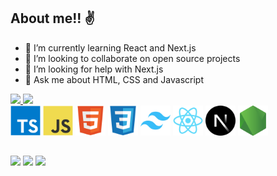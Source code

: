 ## About me!! ✌️

- 🌱 I’m currently learning React and Next.js
- 👯 I’m looking to collaborate on open source projects
- 🤔 I’m looking for help with Next.js
- 💬 Ask me about HTML, CSS and Javascript

<div>
  <a href='https://github.com/PedroHenriqueMA'>
    <img height='200' src="https://github-readme-stats.vercel.app/api?username=PedroHenriqueMA&show_icons=true&include_all_commits=true&show=reviews,prs_merged&theme=catppuccin_mocha" />
    <img height='200' src='https://github-readme-stats.vercel.app/api/top-langs/?username=PedroHenriqueMA&layout=donut&theme=catppuccin_mocha' />
  <a/>
</div>
<div style='display:inline-block' >
  <img style='width:48px' src='https://github.com/devicons/devicon/blob/master/icons/typescript/typescript-original.svg'/>
  <img style='width:48px' src='https://github.com/devicons/devicon/blob/master/icons/javascript/javascript-original.svg'/>
  <img style='width:48px' src='https://github.com/devicons/devicon/blob/master/icons/html5/html5-original.svg'/>
  <img style='width:48px' src='https://github.com/devicons/devicon/blob/master/icons/css3/css3-original.svg'/>
  <img style='width:48px' src='https://github.com/devicons/devicon/blob/master/icons/tailwindcss/tailwindcss-original.svg'/>
  <img style='width:48px' src='https://github.com/devicons/devicon/blob/master/icons/react/react-original.svg'/>
  <img style='width:48px' src='https://github.com/devicons/devicon/blob/master/icons/nextjs/nextjs-original.svg'/>
  
  
  <img style='width:48px' src='https://github.com/devicons/devicon/blob/master/icons/nodejs/nodejs-original.svg'/>
</div>

##

<div>
  <a href='' target='_blank'><img src='https://img.shields.io/badge/LinkedIn-0077B5?style=for-the-badge&logo=linkedin&logoColor=white' target='_balnk'/><a/>
  <a href='' target='_blank'><img src='https://img.shields.io/badge/Gmail-D14836?style=for-the-badge&logo=gmail&logoColor=white' target='_balnk'/><a/>
  <a href='' target='_blank'><img src='https://img.shields.io/badge/website-000000?style=for-the-badge&logo=About.me&logoColor=white' target='_balnk'/><a/>
  
</div>
